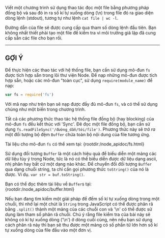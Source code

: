 Viết một chương trình sử dụng thao tác đọc một file bằng phương pháp đồng bộ và sau đó in ra số kí tự xuống dòng (\n) trong file đó ra giao diện dòng lệnh (stdout), tương tự như lệnh `cat file | wc -l`.

Đường dẫn của file sẽ được cung cấp qua tham số dòng lệnh đầu tiên. Bạn không nhất thiết phải tạo một file để kiểm tra vì môi trường giả lập đã cung cấp sẵn các file cho bạn rồi.

----------------------------------------------------------------------
## GỢI Ý

Để thực hiện các thao tác với hệ thống file, bạn cần sử dụng mô-đun `fs` được tích hợp sẵn trong lõi thư viện Node. Để nạp những mô-đun được tích hợp sẵn, hoặc các mô-đun "toàn cục", sử dụng `require(module_name)` để nạp:

```js
var fs = require('fs')
```

Với mã nạp như trên bạn sẽ nạp được đầy đủ mô-đun `fs`, và có thể sử dụng chúng như một biến trong chương trình.

Tất cả các phương thức thao tác hệ thống file đồng bộ (hay blocking) của mô-đun  `fs` đều kết thúc với 'Sync'. Đê đọc một file đồng bộ, bạn cần sử dụng `fs.readFileSync('/đường_dẫn/tới/file')`. Phương thức này sẽ *trả ra* một đối tượng bộ đệm `Buffer` chứa toàn bộ nội dung của file tương ứng.

Tài liệu cho mô-đun `fs` có thể xem tại:
  {rootdir:/node_apidoc/fs.html}

Sử dụng đối tượng `Buffer` là một cách hiệu quả để biểu diễn một mảng các dữ liệu tùy ý trong Node, tức là nó có thể biểu diễn được dữ liệu dạng ascii, nhị phân hay bất cứ một dạng nào khác. Để chuyển đổi đối tượng `Buffer` qua dạng chuỗi string, ta chỉ cần gọi phương thức `toString()` của nó là được. Ví dụ. `var str = buf.toString()`.

Bạn có thể đọc thêm tài liệu về `Buffer`s tại:
  {rootdir:/node_apidoc/buffer.html}

Nếu bạn đang tìm kiếm một giải pháp để đếm số kí tự xuống dòng trong một chuỗi, thì nhớ lại một chút là `String` trong JavaScript có thể được phân rã bằng `.split()` thành một mảng của các chuỗi con và '\n' có thể được sử dụng làm tham số phân rã chuỗi. Chú ý rằng file kiểm tra của bài này sẽ không có kí tự xuống dòng ('\n') ở dòng cuối cùng, nên nếu  bạn sử dụng cách phân rã này thì bạn sẽ thu được một mảng có số phần tử lớn hơn số kí tự xuống dòng của file đầu vào một đơn vị.
